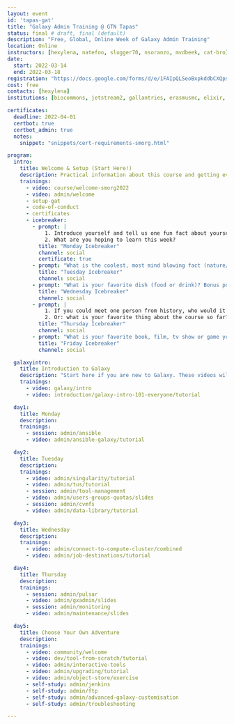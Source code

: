```yaml
---
layout: event
id: 'tapas-gat'
title: "Galaxy Admin Training @ GTN Tapas"
status: final # draft, final (default)
description: "Free, Global, Online Week of Galaxy Admin Training"
location: Online
instructors: [hexylena, natefoo, slugger70, nsoranzo, mvdbeek, cat-bro]
date:
  start: 2022-03-14
  end: 2022-03-18
registration: "https://docs.google.com/forms/d/e/1FAIpQLSeoBxpkddbCXQps6p71lWit09Tt3qBQ1ewWraz4k0XmaX4_yg/viewform?usp=sf_link"
cost: free
contacts: [hexylena]
institutions: [biocommons, jetstream2, gallantries, erasmusmc, elixir, gtn]

certificates:
  deadline: 2022-04-01
  certbot: true
  certbot_admin: true
  notes:
    snippet: "snippets/cert-requirements-smorg.html"

program:
  intro:
    title: Welcome & Setup (Start Here!)
    description: Practical information about this course and getting everything set up to follow this course.
    trainings:
      - video: course/welcome-smorg2022
      - video: admin/welcome
      - setup-gat
      - code-of-conduct
      - certificates
      - icebreaker:
        - prompt: |
            1. Introduce yourself and tell us one fun fact about yourself! <br>
            2. What are you hoping to learn this week?
          title: "Monday Icebreaker"
          channel: social
          certificate: true
        - prompt: "What is the coolest, most mind blowing fact (nature/people/animal etc.) you know? "
          title: "Tuesday Icebreaker"
          channel: social
        - prompt: "What is your favorite dish (food or drink)? Bonus points for recipes!"
          title: "Wednesday Icebreaker"
          channel: social
        - prompt: |
            1. If you could meet one person from history, who would it be and why? <br>
            2. Or: what is your favorite thing about the course so far?
          title: "Thursday Icebreaker"
          channel: social
        - prompt: "What is your favorite book, film, tv show or game you've enjoyed recently?"
          title: "Friday Icebreaker"
          channel: social

  galaxyintro:
    title: Introduction to Galaxy
    description: "Start here if you are new to Galaxy. These videos will introduce you to the Galaxy platform, and walk you through your first analyses"
    trainings:
      - video: galaxy/intro
      - video: introduction/galaxy-intro-101-everyone/tutorial

  day1:
    title: Monday
    description:
    trainings:
      - session: admin/ansible
      - video: admin/ansible-galaxy/tutorial

  day2:
    title: Tuesday
    description:
    trainings:
      - video: admin/singularity/tutorial
      - video: admin/tus/tutorial
      - session: admin/tool-management
      - video: admin/users-groups-quotas/slides
      - session: admin/cvmfs
      - video: admin/data-library/tutorial

  day3:
    title: Wednesday
    description:
    trainings:
      - video: admin/connect-to-compute-cluster/combined
      - video: admin/job-destinations/tutorial

  day4:
    title: Thursday
    description:
    trainings:
      - session: admin/pulsar
      - video: admin/gxadmin/slides
      - session: admin/monitoring
      - video: admin/maintenance/slides

  day5:
    title: Choose Your Own Adventure
    description:
    trainings:
      - video: community/welcome
      - video: dev/tool-from-scratch/tutorial
      - video: admin/interactive-tools
      - video: admin/upgrading/tutorial
      - video: admin/object-store/exercise
      - self-study: admin/jenkins
      - self-study: admin/ftp
      - self-study: admin/advanced-galaxy-customisation
      - self-study: admin/troubleshooting

---
```


